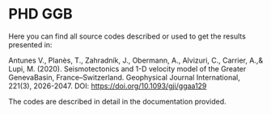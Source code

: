 # PHD GGB

Here you can find all source codes described or used to get the results presented in:

Antunes V., Planès, T., Zahradník, J., Obermann, A., Alvizuri, C., Carrier, A.,& Lupi, M. (2020). 
Seismotectonics and 1-D velocity model of the Greater GenevaBasin, France–Switzerland. 
Geophysical Journal International, 221(3), 2026-2047.
DOI: https://doi.org/10.1093/gji/ggaa129

The codes are described in detail in the documentation provided.
